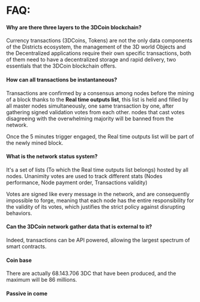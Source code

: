 # **FAQ:**



#### Why are there three layers to the 3DCoin blockchain?

Currency transactions (3DCoins, Tokens) are not the only data components of the Districts ecosystem, the management of the 3D world Objects and the Decentralized applications require their own specific transactions, both of them need to have a decentralized storage and rapid delivery, two essentials that the 3DCoin blockchain offers.

#### How can all transactions be instantaneous?

Transactions are confirmed by a consensus among nodes before the mining of a block thanks to the **Real time outputs list**, this list is held and filled by all master nodes simultaneously, one same transaction by one, after gathering signed validation votes from each other. nodes that cast votes disagreeing with the overwhelming majority will be banned from the network.

Once the 5 minutes trigger engaged, the Real time outputs list will be part of the newly mined block.

#### What is the network status system?

It's a set of lists (To which the Real time outputs list belongs) hosted by all nodes. Unanimity votes are used to track different stats (Nodes performance, Node payment order, Transactions validity) 

Votes are signed like every message in the network, and are consequently impossible to forge, meaning that each node has the entire responsibility for the validity of its votes, which justifies the strict policy against disrupting behaviors.

#### Can the 3DCoin network gather data that is external to it?

Indeed, transactions can be API powered, allowing the largest spectrum of smart contracts.



#### Coin base

There are actually 68.143.706 3DC that have been produced, and the maximum will be 86 millions.

#### Passive in come

